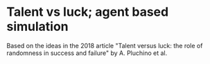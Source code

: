 # Talent vs luck; agent based simulation
Based on the ideas in the 2018 article "Talent versus luck: the role of randomness in success and failure" by A. Pluchino et al.
